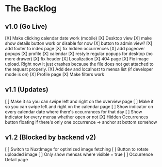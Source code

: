 # The Backlog

## v1.0 (Go Live)
[X] Make clicking calendar date work (mobile)
[X] Desktop view
  [X] make show details button work or disable for now
  [X] button to admin view?
  [X] add footer to index page
  [X] fix hidden occurrences
  [X] add pageover popups
    [X] profile
    [X] calendar
  [X] restyle regular popups for desktop (no more drawer)
  [X] fix header
[X] Localization
[X] 404 page
[X] Fix image upload. Right now it just crashes because the file does not get attached to the request properly.
[X] Add dev and localhost to mensa list (if developer mode is on)
[X] Profile page
[X] Make filters work


## v1.1 (Updates)

[ ] Make it so you can swipe left and right on the overview page
[ ] Make it so you can swipe left and right on the calendar page
[ ] Show indicator on every calendar date where there's occurrances for that day
[ ] Show indicator for every mensa whether open or not
[X] Hidden Occurrences button floating if there's only one occurrence -> anchor at bottom somehow


## v1.2 (Blocked by backend v2)

[ ] Switch to NuxtImage for optimized image fetching
[ ] Button to rotate uploaded image
[ ] Only show mensas where visible = true
[ ] Occurrence Detail page
